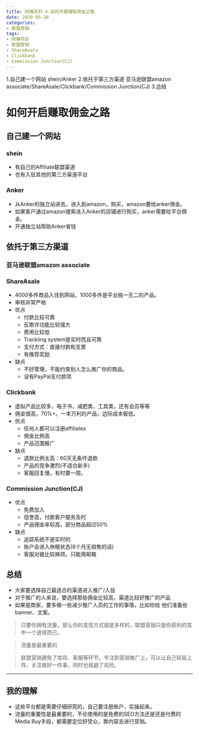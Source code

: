 ```yaml
---
title: 网赚系列-4.如何开展赚取佣金之路
date: 2020-05-20
categories:
- 联盟营销
tags:
- 网赚项目
- 联盟营销
- ShareAsale
- Clickbank
- Commission Junction(CJ)
---
```

1.自己建一个网站
shein/Anker
2.依托于第三方渠道
亚马逊联盟amazon associate/ShareAsale/Clickbank/Commission Junction(CJ)
3.总结
<!-- more -->
# 如何开启赚取佣金之路
## 自己建一个网站
### shein
- 有自己的Affiliate联盟渠道
- 也有入驻其他的第三方渠道平台
### Anker
- 从Anker的独立站进去，进入到amazon，购买，amazon要给anker佣金。
- 如果客户通过amazon搜索进入Anker的店铺进行购买，anker需要给平台佣金。
- 开通独立站帮助Anker省钱

## 依托于第三方渠道
### 亚马逊联盟amazon associate
### ShareAsale
- 4000多件商品入住到网站，1000多件是平台独一无二的产品。
- 审核非常严格
- 优点
    - 付款比较可靠
    - 反欺诈功能比较强大
    - 费用比较低
    - Trackiing system是实时而且可靠
    - 支付方式：直接付款和支票
    - 有推荐奖励
- 缺点
    - 不好管理，不能约束别人怎么推广你的商品。
    - 没有PayPal支付款项

### Clickbank
- 虚拟产品比较多，电子书，减肥类，工具类，还有会员等等
- 佣金很高，70%+。一本万利的产品，边际成本极低。
- 优点
    - 任何人都可以注册affiliates
    - 佣金比例高
    - 产品范围极广
- 缺点
    - 退款比例太高：60天无条件退款
    - 产品的竞争激烈(不适合新手)
    - 客服回复慢，有时要一周。

### Commission Junction(CJ)
- 优点
    - 免费加入
    - 信誉高，付款客户服务及时
    - 产品佣金率较高，部分商品超过50%
- 缺点
    - 追踪系统不是实时的
    - 账户会进入休眠状态(6个月无销售的话)
    - 客服对接比较麻烦。只能用邮箱

## 总结
- 大家要选择自己最适合的渠道进入推广/入驻
- 对于推广的人来说，要选择那些佣金比较高，渠道比较好推广的产品
- 如果是商家，要多做一些减少推广人员的工作的事情，比如你给 他们准备些banner、文案。

> 只要你拥有流量，那么你的变现方式就是多样的，联盟营销只是你获利的其中一个途径而已。

> 流量是最重要的

> 联盟营销避免了库存、客服等环节，专注到营销推广上，可以让自己轻装上阵，关注做好一件事，同时也规避了风险。

-----
## 我的理解
- 这些平台都是需要仔细研究的，自己要注册账户，实操起来。
- 流量的重要性是最重要的，不论使用的是免费的SEO方法还是还是付费的Media Buy手段，都需要定位好受众，靠内容去进行营销。
